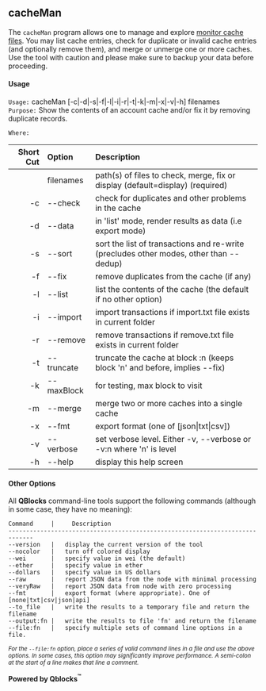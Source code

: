 ## cacheMan

The `cacheMan` program allows one to  manage and explore [monitor cache files](../../monitors/README.md). You may list cache entries, check for duplicate or invalid cache entries (and optionally remove them), and merge or unmerge one or more caches. Use the tool with caution and please make sure to backup your data before proceeding.

#### Usage

`Usage:`    cacheMan [-c|-d|-s|-f|-l|-i|-r|-t|-k|-m|-x|-v|-h] filenames  
`Purpose:`  Show the contents of an account cache and/or fix it by removing duplicate records.
        
`Where:`  

| Short Cut | Option | Description |
| -------: | :------- | :------- |
|  | filenames | path(s) of files to check, merge, fix or display (default=display) (required) |
| -c | --check | check for duplicates and other problems in the cache |
| -d | --data | in 'list' mode, render results as data (i.e export mode) |
| -s | --sort | sort the list of transactions and re-write (precludes other modes, other than --dedup) |
| -f | --fix | remove duplicates from the cache (if any) |
| -l | --list | list the contents of the cache (the default if no other option) |
| -i | --import | import transactions if import.txt file exists in current folder |
| -r | --remove | remove transactions if remove.txt file exists in current folder |
| -t | --truncate <num> | truncate the cache at block :n (keeps block 'n' and before, implies --fix) |
| -k | --maxBlock <num> | for testing, max block to visit |
| -m | --merge | merge two or more caches into a single cache |
| -x | --fmt <fmt> | export format (one of [json&#124;txt&#124;csv]) |
| -v | --verbose | set verbose level. Either -v, --verbose or -v:n where 'n' is level |
| -h | --help | display this help screen |

#### Other Options

All **QBlocks** command-line tools support the following commands (although in some case, they have no meaning):

    Command     |     Description
    -----------------------------------------------------------------------------
    --version   |   display the current version of the tool
    --nocolor   |   turn off colored display
    --wei       |   specify value in wei (the default)
    --ether     |   specify value in ether
    --dollars   |   specify value in US dollars
    --raw       |   report JSON data from the node with minimal processing
    --veryRaw   |   report JSON data from node with zero processing
    --fmt       |   export format (where appropriate). One of [none|txt|csv|json|api]
    --to_file   |   write the results to a temporary file and return the filename
    --output:fn |   write the results to file 'fn' and return the filename
    --file:fn   |   specify multiple sets of command line options in a file.

<small>*For the `--file:fn` option, place a series of valid command lines in a file and use the above options. In some cases, this option may significantly improve performance. A semi-colon at the start of a line makes that line a comment.*</small>

**Powered by Qblocks<sup>&trade;</sup>**


